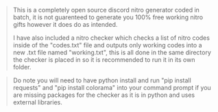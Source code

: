 > This is a completely open source discord nitro generator coded in batch, it is not guarenteed to generate you 100% free working nitro gifts however it does do as intended.
>
> I have also included a nitro checker which checks a list of nitro codes inside of the "codes.txt" file and outputs only working codes into a new .txt file named "working.txt", this is all done in the same directory the checker is placed in so it is recommended to run it in its own folder.

> Do note you will need to have python install and run "pip install requests" and "pip install colorama" into your command prompt if you are missing packages for the checker as it is in python and uses external libraries.
